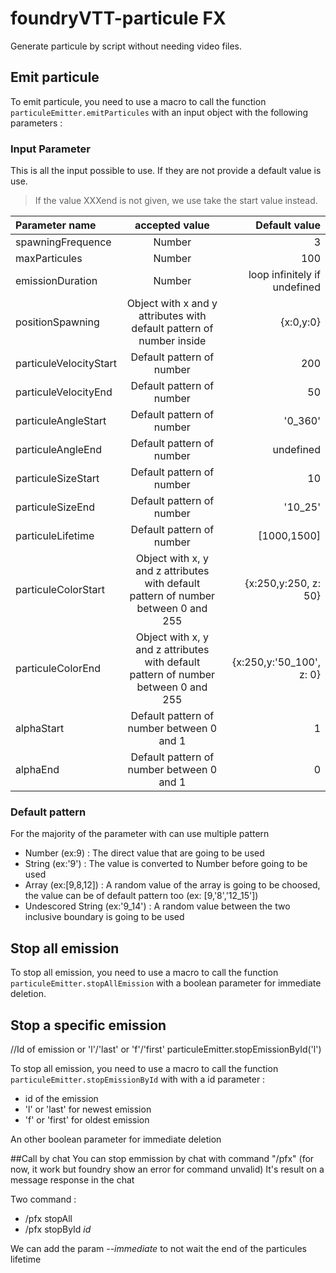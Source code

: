 # foundryVTT-particule FX

Generate particule by script without needing video files.

## Emit particule
To emit particule, you need to use a macro to call the function ```particuleEmitter.emitParticules``` with an input object with the following parameters :

### Input Parameter
This is all the input possible to use. If they are not provide a default value is use.
> If the value XXXend is not given, we use take the start value instead.

| Parameter name  | accepted value          | Default value |
| :--------------- |:---------------:| -----:|
|        spawningFrequence         |             Number                                                                                 |    3          |
|        maxParticules             |             Number                                                                                 |   100         |
|        emissionDuration          |             Number                                                                                 |   loop infinitely if undefined       |
|        positionSpawning          |             Object with x and y attributes with default pattern of number inside                   |   {x:0,y:0}   |
|        particuleVelocityStart    |             Default pattern of number                                                              |   200         |
|       particuleVelocityEnd       |             Default pattern of number                                                              |   50          |
|        particuleAngleStart       |             Default pattern of number                                                              |   '0_360'     |
|        particuleAngleEnd         |             Default pattern of number                                                              |   undefined   |
|        particuleSizeStart        |             Default pattern of number                                                              |   10          |
|        particuleSizeEnd          |             Default pattern of number                                                              |   '10_25'     |
|        particuleLifetime         |             Default pattern of number                                                              |    [1000,1500]    |
|        particuleColorStart       |             Object with x, y and z attributes with default pattern of number between 0 and 255     |   {x:250,y:250, z: 50}    |
|        particuleColorEnd         |             Object with x, y and z attributes with default pattern of number between 0 and 255     |   {x:250,y:'50_100', z: 0}    |
|        alphaStart                |             Default pattern of number between 0 and 1                                              |   1           |
|        alphaEnd                  |             Default pattern of number between 0 and 1                                              |   0           |


### Default pattern
For the majority of the parameter with can use multiple pattern
* Number (ex:9)                   : The direct value that are going to be used
* String (ex:'9')                 : The value is converted to Number before going to be used
* Array  (ex:[9,8,12])            : A random value of the array is going to be choosed, the value can be of default pattern too (ex: [9,'8','12_15'])
* Undescored String (ex:'9_14')   : A random value between the two inclusive boundary is going to be used


## Stop all emission
To stop all emission, you need to use a macro to call the function ```particuleEmitter.stopAllEmission``` with a boolean parameter for immediate deletion.


## Stop a specific emission
//Id of emission or 'l'/'last' or 'f'/'first'
particuleEmitter.stopEmissionById('l')

To stop all emission, you need to use a macro to call the function ```particuleEmitter.stopEmissionById``` with with a id parameter :
* id of the emission
* 'l' or 'last' for newest emission
* 'f' or 'first' for oldest emission

An other boolean parameter for immediate deletion

##Call by chat
You can stop emmission by chat with command "/pfx" (for now, it work but foundry show an error for command unvalid)
It's result on a message response in the chat

Two command :
* /pfx stopAll
* /pfx stopById *id* 

We can add the param *--immediate* to not wait the end of the particules lifetime